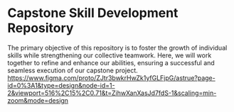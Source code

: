 # Capstone Skill Development Repository
The primary objective of this repository is to foster the growth of individual skills while strengthening our collective teamwork. Here, we will work together to refine and enhance our abilities, ensuring a successful and seamless execution of our capstone project.
https://www.figma.com/proto/ZJtr3bwkrHwZk1yfGLFjpG/astrue?page-id=0%3A1&type=design&node-id=1-2&viewport=516%2C15%2C0.71&t=ZihwXanXasJd7fdS-1&scaling=min-zoom&mode=design
